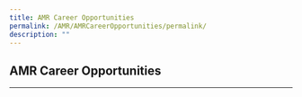 ```yaml
---
title: AMR Career Opportunities
permalink: /AMR/AMRCareerOpportunities/permalink/
description: ""
---
```


## AMR Career Opportunities
------------------------